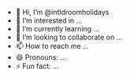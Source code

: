 - 👋 Hi, I’m @intldroomholidays
- 👀 I’m interested in ...
- 🌱 I’m currently learning ...
- 💞️ I’m looking to collaborate on ...
- 📫 How to reach me ...
- 😄 Pronouns: ...
- ⚡ Fun fact: ...

<!---
intldroomholidays/intldroomholidays is a ✨ special ✨ repository because its `README.md` (this file) appears on your GitHub profile.
You can click the Preview link to take a look at your changes.
--->
